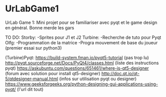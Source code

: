 # UrLabGame1
UrLab Game 1: Mini projet pour se familiariser avec pyqt et le game design en général. Bonne merde les gars

TO DO:
  Storby:
    -Sprites pour J1 et J2
  Turbine:
    -Recherche de tuto pour Pyqt
  Olfg:
    -Programmation de la matrice
    -Progra mouvement de base du joueur (premier essai sur python3)



(Turbine)Pyqt:
	https://build-system.fman.io/pyqt5-tutorial 
		(pas trop lu)
	http://pyqt.sourceforge.net/Docs/PyQt4/classes.html 
		(liste des instructions pyqt)
	https://askubuntu.com/questions/651461/where-is-qt5-designer 
		(forum avec solution pour install qt5-designer)
	http://doc.qt.io/qt-5/qtdesigner-manual.html
		(infos sur utilisation pyqt ou designer)
	https://www.geeksforgeeks.org/python-designing-gui-applications-using-pyqt/
		(l'url dit tout)
